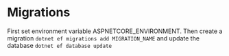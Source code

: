 # Migrations

First set environment variable ASPNETCORE\_ENVIRONMENT. Then create a migration
```dotnet ef migrations add MIGRATION_NAME```
and update the database
```dotnet ef database update```
